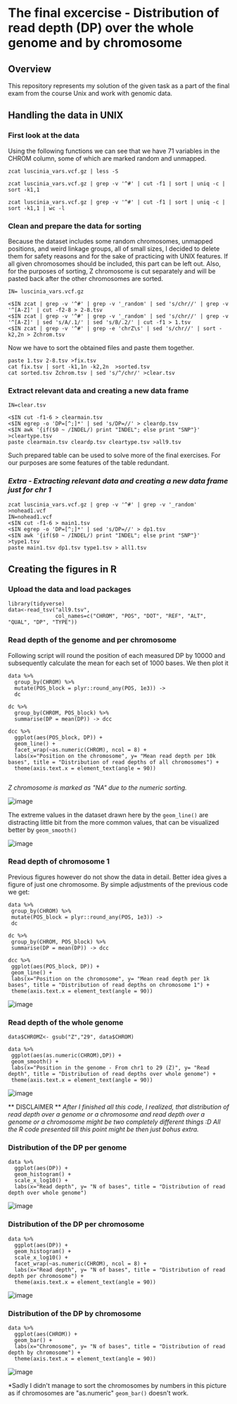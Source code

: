 # The final excercise - Distribution of read depth (DP) over the whole genome and by chromosome
## Overview
This repository represents my solution of the given task as a part of the final exam from the course Unix and work with genomic data.
## Handling the data in UNIX
### First look at the data
Using the following functions we can see that we have 71 variables in the CHROM column, some of which are marked random and unmapped.
``` 
zcat luscinia_vars.vcf.gz | less -S

zcat luscinia_vars.vcf.gz | grep -v '^#' | cut -f1 | sort | uniq -c | sort -k1,1

zcat luscinia_vars.vcf.gz | grep -v '^#' | cut -f1 | sort | uniq -c | sort -k1,1 | wc -l
```

### Clean and prepare the data for sorting
Because the dataset includes some random chromosomes, unmapped positions, and weird linkage groups, all of small sizes, I decided to delete them for safety reasons and for the sake of practicing with UNIX features. If all given chromosomes should be included, this part can be left out. Also, for the purposes of sorting, Z chromosome is cut separately and will be pasted back after the other chromosomes are sorted.

```
IN= luscinia_vars.vcf.gz

<$IN zcat | grep -v '^#' | grep -v '_random' | sed 's/chr//' | grep -v '^[A-Z]' | cut -f2-8 > 2-8.tsv
<$IN zcat | grep -v '^#' | grep -v '_random' | sed 's/chr//' | grep -v '^[A-Z]' | sed 's/A/.1/' | sed 's/B/.2/' | cut -f1 > 1.tsv
<$IN zcat | grep -v '^#' | grep -e 'chrZ\s' | sed 's/chr//' | sort -k2,2n > Zchrom.tsv
```

Now we have to sort the obtained files and paste them together.

```
paste 1.tsv 2-8.tsv >fix.tsv  
cat fix.tsv | sort -k1,1n -k2,2n  >sorted.tsv
cat sorted.tsv Zchrom.tsv | sed 's/^/chr/' >clear.tsv
 ```
 
 ### Extract relevant data and creating a new data frame
```
IN=clear.tsv

<$IN cut -f1-6 > clearmain.tsv
<$IN egrep -o 'DP=[^;]*' | sed 's/DP=//' > cleardp.tsv
<$IN awk '{if($0 ~ /INDEL/) print "INDEL"; else print "SNP"}' >cleartype.tsv
paste clearmain.tsv cleardp.tsv cleartype.tsv >all9.tsv
```
Such prepared table can be used to solve more of the final exercises. For our purposes are some features of the table redundant.

### *Extra - Extracting relevant data and creating a new data frame just for chr 1*

 ```
zcat luscinia_vars.vcf.gz | grep -v '^#' | grep -v '_random' >nohead1.vcf
IN=nohead1.vcf
<$IN cut -f1-6 > main1.tsv
<$IN egrep -o 'DP=[^;]*' | sed 's/DP=//' > dp1.tsv
<$IN awk '{if($0 ~ /INDEL/) print "INDEL"; else print "SNP"}' >type1.tsv
paste main1.tsv dp1.tsv type1.tsv > all1.tsv
```


## Creating the figures in R

### Upload the data and load packages

```
library(tidyverse)
data<-read_tsv("all9.tsv",
               col_names=c("CHROM", "POS", "DOT", "REF", "ALT", "QUAL", "DP", "TYPE"))
```

### Read depth of the genome and per chromosome

Following script will round the position of each measured DP by 10000 and subsequently calculate the mean for each set of 1000 bases. We then plot it 

```
data %>%
  group_by(CHROM) %>%
  mutate(POS_block = plyr::round_any(POS, 1e3)) ->
  dc

dc %>%
  group_by(CHROM, POS_block) %>%
  summarise(DP = mean(DP)) -> dcc

dcc %>%
  ggplot(aes(POS_block, DP)) +
  geom_line() +
  facet_wrap(~as.numeric(CHROM), ncol = 8) +
  labs(x="Position on the chromosome", y= "Mean read depth per 10k bases", title = "Distribution of read depths of all chromosomes") + 
  theme(axis.text.x = element_text(angle = 90))
  
  ```
 

*Z chromosome is marked as "NA" due to the numeric sorting.*

![image](https://user-images.githubusercontent.com/95172475/148462333-d7be0fef-31a9-4ce1-9096-7706e84a212d.png)


The extreme values in the dataset drawn here by the `geom_line()` are distracting little bit from the more common values, that can be visualized better by `geom_smooth()`

![image](https://user-images.githubusercontent.com/95172475/148462424-47ce12ec-7cac-4131-918b-1b578d11c200.png)


### Read depth of chromosome 1
Previous figures however do not show the data in detail. Better idea gives a figure of just one chromosome. 
By simple adjustments of the previous code we get:
 ```
data %>%
  group_by(CHROM) %>%
  mutate(POS_block = plyr::round_any(POS, 1e3)) ->
  dc

dc %>%
  group_by(CHROM, POS_block) %>%
  summarise(DP = mean(DP)) -> dcc

dcc %>%
  ggplot(aes(POS_block, DP)) +
  geom_line() +
  labs(x="Position on the chromosome", y= "Mean read depth per 1k bases", title = "Distribution of read depths on chromosome 1") + 
  theme(axis.text.x = element_text(angle = 90))
```

![image](https://user-images.githubusercontent.com/95172475/148462743-0542b3b1-3b58-460c-9b2e-deac1a9f1382.png)

### Read depth of the whole genome
 ```
data$CHROMZ<- gsub("Z","29", data$CHROM) 

data %>%
  ggplot(aes(as.numeric(CHROM),DP)) +
  geom_smooth() +
  labs(x="Position in the genome - From chr1 to 29 (Z)", y= "Read depth", title = "Distribution of read depths over whole genome") + 
  theme(axis.text.x = element_text(angle = 90))
  ```
  
![image](https://user-images.githubusercontent.com/95172475/148462985-cc1078ba-09d1-449a-899e-eb23e31b7c64.png)


** DISCLAIMER ** 
*After I finished all this code, I realized, that distribution of read depth over a genome or a chromosome and read depth over a genome or a chromosome might be two completely different things :D All the R code presented till this point might be then just bohus extra.*

### Distribution of the DP per genome

```
data %>%
  ggplot(aes(DP)) +
  geom_histogram() +
  scale_x_log10() + 
  labs(x="Read depth", y= "N of bases", title = "Distribution of read depth over whole genome")
```

![image](https://user-images.githubusercontent.com/95172475/148461572-8c96ddd4-f217-408a-bf24-04b72ac0e95e.png)

### Distribution of the DP per chromosome

```
data %>%
  ggplot(aes(DP)) +
  geom_histogram() +
  scale_x_log10() + 
  facet_wrap(~as.numeric(CHROM), ncol = 8) +
  labs(x="Read depth", y= "N of bases", title = "Distribution of read depth per chromosome") +
  theme(axis.text.x = element_text(angle = 90))
```
![image](https://user-images.githubusercontent.com/95172475/148463491-537fe482-9c2f-49d8-b222-bf00b7dfe5a9.png)

### Distribution of the DP by chromosome
```
data %>%
  ggplot(aes(CHROM)) +
  geom_bar() +
  labs(x="Chromosome", y= "N of bases", title = "Distribution of read depth by chromosome") +
  theme(axis.text.x = element_text(angle = 90))
```
![image](https://user-images.githubusercontent.com/95172475/148467746-ca861143-59e5-4d67-82b0-6645ed046f3d.png)

*Sadly I didn't manage to sort the chromosomes by numbers in this picture as if chromosomes are "as.numeric" `geom_bar()` doesn't work.  

